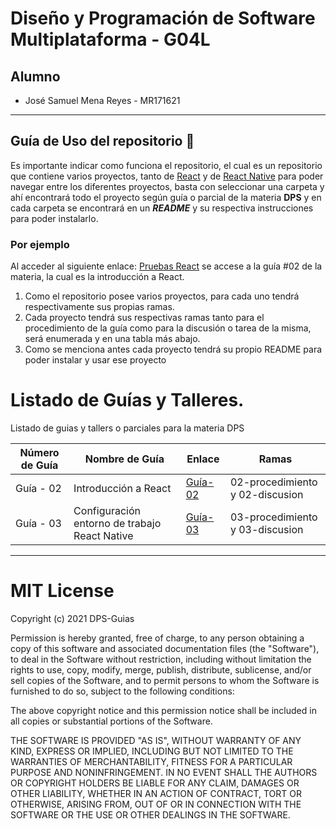 # Diseño y Programación de Software Multiplataforma - G04L

## Alumno

- José Samuel Mena Reyes - MR171621

---

## Guía de Uso del repositorio 🚨

Es importante indicar como funciona el repositorio, el cual es un repositorio que contiene varios proyectos, tanto de [React](https://es.reactjs.org/) y de [React Native](https://reactnative.dev/) para poder navegar entre los diferentes proyectos, basta con seleccionar una carpeta y ahí encontrará todo el proyecto según guía o parcial de la materia **DPS** y en cada carpeta se encontrará en un **_README_** y su respectiva instrucciones para poder instalarlo.

### Por ejemplo

Al acceder al siguiente enlace: [Pruebas React](https://github.com/JSamuelM/DPS-Guias/tree/main/pruebas-react) se accese a la guía #02 de la materia, la cual es la introducción a React.

1. Como el repositorio posee varios proyectos, para cada uno tendrá respectivamente sus propias ramas.
2. Cada proyecto tendrá sus respectivas ramas tanto para el procedimiento de la guía como para la discusión o tarea de la misma, será enumerada y en una tabla más abajo.
3. Como se menciona antes cada proyecto tendrá su propio README para poder instalar y usar ese proyecto

# Listado de Guías y Talleres.

Listado de guias y tallers o parciales para la materia DPS

| Número de Guía | Nombre de Guía                                | Enlace                                                                   | Ramas                           |
| -------------- | --------------------------------------------- | ------------------------------------------------------------------------ | ------------------------------- |
| Guía - 02      | Introducción a React                          | [Guía-02](https://github.com/JSamuelM/DPS-Guias/tree/main/pruebas-react) | 02-procedimiento y 02-discusion |
| Guía - 03      | Configuración entorno de trabajo React Native | [Guía-03](https://github.com/JSamuelM/DPS-Guias/tree/main/cars)          | 03-procedimiento y 03-discusion |

---

# MIT License

Copyright (c) 2021 DPS-Guias

Permission is hereby granted, free of charge, to any person obtaining a copy
of this software and associated documentation files (the "Software"), to deal
in the Software without restriction, including without limitation the rights
to use, copy, modify, merge, publish, distribute, sublicense, and/or sell
copies of the Software, and to permit persons to whom the Software is
furnished to do so, subject to the following conditions:

The above copyright notice and this permission notice shall be included in all
copies or substantial portions of the Software.

THE SOFTWARE IS PROVIDED "AS IS", WITHOUT WARRANTY OF ANY KIND, EXPRESS OR
IMPLIED, INCLUDING BUT NOT LIMITED TO THE WARRANTIES OF MERCHANTABILITY,
FITNESS FOR A PARTICULAR PURPOSE AND NONINFRINGEMENT. IN NO EVENT SHALL THE
AUTHORS OR COPYRIGHT HOLDERS BE LIABLE FOR ANY CLAIM, DAMAGES OR OTHER
LIABILITY, WHETHER IN AN ACTION OF CONTRACT, TORT OR OTHERWISE, ARISING FROM,
OUT OF OR IN CONNECTION WITH THE SOFTWARE OR THE USE OR OTHER DEALINGS IN THE
SOFTWARE.
